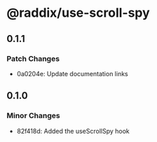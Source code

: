 # @raddix/use-scroll-spy

## 0.1.1

### Patch Changes

- 0a0204e: Update documentation links

## 0.1.0

### Minor Changes

- 82f418d: Added the useScrollSpy hook
